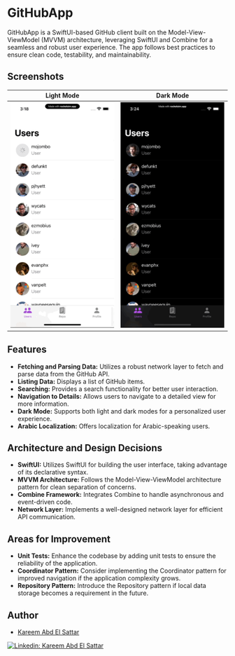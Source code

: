# GitHubApp

GitHubApp is a SwiftUI-based GitHub client built on the Model-View-ViewModel (MVVM) architecture, leveraging SwiftUI and Combine for a seamless and robust user experience. The app follows best practices to ensure clean code, testability, and maintainability.

## Screenshots
Light Mode | Dark Mode
:-: | :-:
![Light Mode](https://github.com/KareemAbdelSattar/GithubApp/blob/gif_file/Gif/light.gif) | ![Dark Mode](https://github.com/KareemAbdelSattar/GithubApp/blob/gif_file/Gif/dark.gif)

## Features

- **Fetching and Parsing Data:** Utilizes a robust network layer to fetch and parse data from the GitHub API.
- **Listing Data:** Displays a list of GitHub items.
- **Searching:** Provides a search functionality for better user interaction.
- **Navigation to Details:** Allows users to navigate to a detailed view for more information.
- **Dark Mode:** Supports both light and dark modes for a personalized user experience.
- **Arabic Localization:** Offers localization for Arabic-speaking users.

## Architecture and Design Decisions

- **SwiftUI:** Utilizes SwiftUI for building the user interface, taking advantage of its declarative syntax.
- **MVVM Architecture:** Follows the Model-View-ViewModel architecture pattern for clean separation of concerns.
- **Combine Framework:** Integrates Combine to handle asynchronous and event-driven code.
- **Network Layer:** Implements a well-designed network layer for efficient API communication.

## Areas for Improvement

- **Unit Tests:** Enhance the codebase by adding unit tests to ensure the reliability of the application.
- **Coordinator Pattern:** Consider implementing the Coordinator pattern for improved navigation if the application complexity grows.
- **Repository Pattern:** Introduce the Repository pattern if local data storage becomes a requirement in the future.

## Author

- [Kareem Abd El Sattar](https://github.com/KareemAbdelSattar)

[![Linkedin: Kareem Abd El Sattar](https://img.shields.io/badge/-KareemAbdElSattar-blue?style=flat-square&logo=Linkedin&logoColor=white&link=https://www.linkedin.com/in/kareem/)](https://www.linkedin.com/in/kareem-abd-elsattar-448606146/) 
